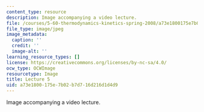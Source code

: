 ```yaml
---
content_type: resource
description: Image accompanying a video lecture.
file: /courses/5-60-thermodynamics-kinetics-spring-2008/a73e1800175e7b02b7d716d216d1d4d9_lec05_th.jpg
file_type: image/jpeg
image_metadata:
  caption: ''
  credit: ''
  image-alt: ''
learning_resource_types: []
license: https://creativecommons.org/licenses/by-nc-sa/4.0/
ocw_type: OCWImage
resourcetype: Image
title: Lecture 5
uid: a73e1800-175e-7b02-b7d7-16d216d1d4d9
---
```

Image accompanying a video lecture.